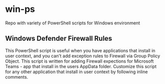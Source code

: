 # win-ps
Repo with variety of PowerShell scripts for Windows environment

## Windows Defender Firewall Rules

This PowerShell script is useful when you have applications that install in user context, and you can't add exception rules to Firewall via Group Policy Object.
This script is written for adding Firewall expections for Microsoft Teams - app that install in the users AppData folder.
Customize this script for any other application that install in user context by following inline comments.